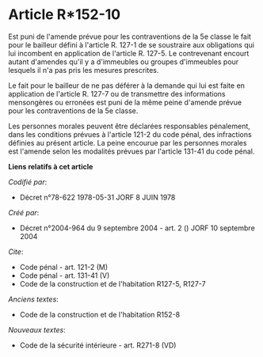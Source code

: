 # Article R*152-10

Est puni de l'amende prévue pour les contraventions de la 5e classe le fait pour le bailleur défini à l'article R. 127-1 de
se soustraire aux obligations qui lui incombent en application de l'article R. 127-5. Le contrevenant encourt autant
d'amendes qu'il y a d'immeubles ou groupes d'immeubles pour lesquels il n'a pas pris les mesures prescrites.

Le fait pour le bailleur de ne pas déférer à la demande qui lui est faite en application de l'article R. 127-7 ou de
transmettre des informations mensongères ou erronées est puni de la même peine d'amende prévue pour les contraventions de la
5e classe.

Les personnes morales peuvent être déclarées responsables pénalement, dans les conditions prévues à l'article 121-2 du code
pénal, des infractions définies au présent article. La peine encourue par les personnes morales est l'amende selon les
modalités prévues par l'article 131-41 du code pénal.

**Liens relatifs à cet article**

_Codifié par_:

  - Décret n°78-622 1978-05-31 JORF 8 JUIN 1978

_Créé par_:

  - Décret n°2004-964 du 9 septembre 2004 - art. 2 () JORF 10 septembre 2004

_Cite_:

  - Code pénal - art. 121-2 (M)
  - Code pénal - art. 131-41 (V)
  - Code de la construction et de l'habitation R127-5, R127-7

_Anciens textes_:

  - Code de la construction et de l'habitation R152-8

_Nouveaux textes_:

  - Code de la sécurité intérieure - art. R271-8 (VD)
